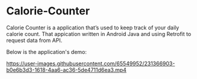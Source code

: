# Calorie-Counter
Calorie Counter is a application that’s used to keep track of your daily calorie count. That appication written in Android Java and using Retrofit to request data from API.

Below is the application's demo:


https://user-images.githubusercontent.com/65549952/231366903-b0e6b3d3-1618-4aa6-ac36-5de4711d6ea3.mp4

